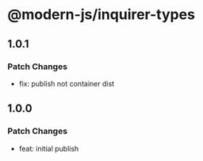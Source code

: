 # @modern-js/inquirer-types

## 1.0.1

### Patch Changes

- fix: publish not container dist

## 1.0.0

### Patch Changes

- feat: initial publish
